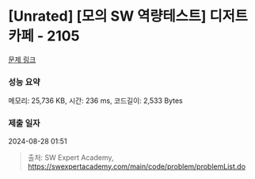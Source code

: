 # [Unrated] [모의 SW 역량테스트] 디저트 카페 - 2105 

[문제 링크](https://swexpertacademy.com/main/code/problem/problemDetail.do?contestProbId=AV5VwAr6APYDFAWu) 

### 성능 요약

메모리: 25,736 KB, 시간: 236 ms, 코드길이: 2,533 Bytes

### 제출 일자

2024-08-28 01:51



> 출처: SW Expert Academy, https://swexpertacademy.com/main/code/problem/problemList.do